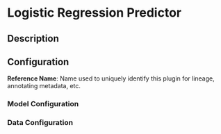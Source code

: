 
# Logistic Regression Predictor

## Description

## Configuration
**Reference Name**: Name used to uniquely identify this plugin for lineage, annotating metadata, etc.

### Model Configuration

### Data Configuration
